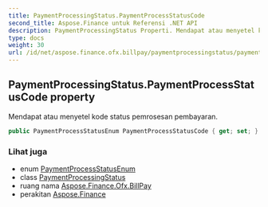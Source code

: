 ```yaml
---
title: PaymentProcessingStatus.PaymentProcessStatusCode
second_title: Aspose.Finance untuk Referensi .NET API
description: PaymentProcessingStatus Properti. Mendapat atau menyetel kode status pemrosesan pembayaran.
type: docs
weight: 30
url: /id/net/aspose.finance.ofx.billpay/paymentprocessingstatus/paymentprocessstatuscode/
---
```

## PaymentProcessingStatus.PaymentProcessStatusCode property

Mendapat atau menyetel kode status pemrosesan pembayaran.

```csharp
public PaymentProcessStatusEnum PaymentProcessStatusCode { get; set; }
```

### Lihat juga

* enum [PaymentProcessStatusEnum](../../paymentprocessstatusenum/)
* class [PaymentProcessingStatus](../)
* ruang nama [Aspose.Finance.Ofx.BillPay](../../paymentprocessingstatus/)
* perakitan [Aspose.Finance](../../../)


